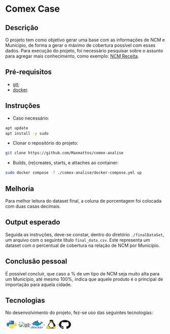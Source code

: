 # Comex Case

## Descrição
O projeto tem como objetivo gerar uma base com as informações de NCM e Município, de forma a gerar o máximo de cobertura possível com esses dados.
Para execução do projeto, foi necessário pesquisar sobre o assunto para agregar mais conhecimento, como exemplo: [NCM Receita](https://www.gov.br/receitafederal/pt-br/assuntos/aduana-e-comercio-exterior/classificacao-fiscal-de-mercadorias/ncm).

## Pré-requisitos
- [git](https://git-scm.com/book/en/v2/Getting-Started-Installing-Git);
- [docker](https://docs.docker.com/engine/install/ubuntu/).

## Instruções
- Caso necessário:
```sh
apt update
apt install -y sudo
```

- Clonar o repositório do projeto:
```sh
git clone https://github.com/Maxmattos/comex-analise
```

- Builds, (re)creates, starts, e attaches ao container:
```sh
sudo docker compose -f ./comex-analise/docker-compose.yml up
```
## Melhoria
Para melhor leitura do dataset final, a coluna de porcentagem foi colocada com duas casas decimais.

## Output esperado
Seguida as instruções, deve-se constar, dentro do diretório `./finalDataSet`, um arquivo com o seguinte título `final_data.csv`. Este representa um dataset com o percentual de cobertura na relação de NCM por Município.

## Conclusão pessoal
É possível concluir, que caso a % de um tipo de NCM seja muito alta para um Município, até mesmo 100%, indica que aquele produto é o principal de importação para aquela cidade.

## Tecnologias
No desenvolvimento do projeto, fez-se uso das seguintes tecnologias:

<a href="https://www.python.org/" title="Python">
    <img align="middle" src="https://raw.githubusercontent.com/devicons/devicon/master/icons/python/python-original.svg" alt="python" height="30" width="40" style="max-width: 100%;">
</a>

<a href="https://git-scm.com/" title="Git">
    <img align="middle" src="https://www.vectorlogo.zone/logos/git-scm/git-scm-icon.svg" alt="git" height="30" width="40" style="max-width: 100%;">
</a>


<a href="https://www.docker.com/" title="Docker">
    <img align="middle" src="https://raw.githubusercontent.com/devicons/devicon/master/icons/docker/docker-original-wordmark.svg" alt="docker" height="30" width="40" style="max-width: 100%;">
</a>

<a href="https://www.linux.org/" title="Linux">
    <img align="middle" src="https://raw.githubusercontent.com/devicons/devicon/master/icons/linux/linux-original.svg" alt="linux" height="30" width="40" style="max-width: 100%;">
</a>

<a href="https://github.com/" title="GitHub">
    <img align="middle" src="https://github.com/devicons/devicon/blob/master/icons/github/github-original.svg" alt="github" height="30" width="40" style="max-width: 100%;">
</a>